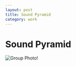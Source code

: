```yaml
---
layout: post
title: Sound Pyramid
category: work
---
```

# Sound Pyramid
![Group Photo!](https://upcycleworld.github.io/images/interactive_planter/group.jpg)


